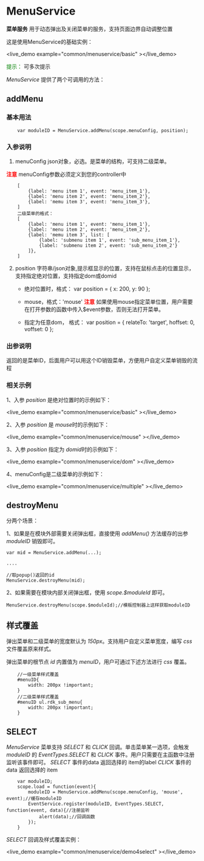 # MenuService #

**菜单服务** 用于动态弹出及关闭菜单的服务，支持页面边界自动调整位置


这是使用MenuService的基础实例：

<live_demo example="common/menuservice/basic" ></live_demo>

<font color=green>提示：</font> 可多次提示

*MenuService* 提供了两个可调用的方法：


## addMenu ##

### 基本用法 ###

        var moduleID = MenuService.addMenu(scope.menuConfig, position);

### 入参说明 ###

1. menuConfig json对象，必选。是菜单的结构，可支持二级菜单。


<font color=red>**注意**</font> menuConfig参数必须定义到您的controller中

		[
			{label: 'menu item 1', event: 'menu_item_1'},
			{label: 'menu item 2', event: 'menu_item_2'},
			{label: 'memu item 3', event: 'menu_item_3'},
		]
		二级菜单的格式：
		[
			{label: 'menu item 1', event: 'menu_item_1'},
			{label: 'menu item 2', event: 'menu_item_2'},
			{label: 'memu item 3', list: [
				{label: 'submenu item 1', event: 'sub_menu_item_1'},
				{label: 'submenu item 2', event: 'sub_menu_item_2'}
			]},
		]
2. position 字符串/json对象,提示框显示的位置，支持在鼠标点击的位置显示，支持指定绝对位置，支持指定dom或domid

	- 绝对位置时，格式：
		  var position = {
				x: 200,
				y: 90
		  };

	- mouse，格式：'mouse'
	<font color=red>**注意**</font> 如果使用mouse指定菜单位置，用户需要在打开参数的函数中传入$event参数，否则无法打开菜单。

	- 指定为任意dom， 格式：
		var position = {
			relateTo: 'target',
			hoffset: 0,
			voffset: 0
		};


### 出参说明 ###

返回的是菜单ID，后面用户可以用这个ID销毁菜单，方便用户自定义菜单销毁的流程

### 相关示例
1、入参 *position*  是绝对位置时的示例如下：

<live_demo example="common/menuservice/basic" ></live_demo>

2、入参 *position*  是 *mouse*时的示例如下：

<live_demo example="common/menuservice/mouse" ></live_demo>

3、入参 *position*  指定为 *domid*时的示例如下：

<live_demo example="common/menuservice/dom" ></live_demo>

4、menuConfig是二级菜单的示例如下：

<live_demo example="common/menuservice/multiple" ></live_demo>

## destroyMenu ##

分两个场景：

1、如果是在模块外部需要关闭弹出框，直接使用 *addMenu()* 方法缓存的出参 *moduleID* 销毁即可。

	var mid = MenuService.addMenu(...);

	....

	//取popup()返回的id
	MenuService.destroyMenu(mid);

2、如果需要在模块内部关闭弹出框，使用 *scope.$moduleId* 即可。

    MenuService.destroyMenu(scope.$moduleId);//模板控制器上这样获取moduleID


## 样式覆盖 ##

弹出菜单和二级菜单的宽度默认为 *150px*。支持用户自定义菜单宽度，编写 *css* 文件覆盖原来样式。

弹出菜单的根节点 *id* 内置值为 *menuID*，用户可通过下述方法进行 *css* 覆盖。

		//一级菜单样式覆盖
		#menuID{
			width: 200px !important;
		}
		//二级菜单样式覆盖
		#menuID ul.rdk_sub_menu{
			width: 200px !important;
		}


## SELECT ##

 *MenuService* 菜单支持 *SELECT* 和 *CLICK* 回调。单击菜单某一选项，会触发 *moduleID* 的 *EventTypes.SELECT* 和 *CLICK* 事件。用户只需要在主函数中注册监听该事件即可。
 *SELECT* 事件的data 返回选择的 item的label  *CLICK* 事件的data 返回选择的 item 

        var moduleID;
		scope.load = function(event){
            moduleID = MenuService.addMenu(scope.menuConfig, 'mouse', event);//缓存moduleID
            EventService.register(moduleID, EventTypes.SELECT, function(event, data){//注册监听
                alert(data);//回调函数
            });
        }

*SELECT* 回调及样式覆盖实例：
	
<live_demo example="common/menuservice/demo4select" ></live_demo>